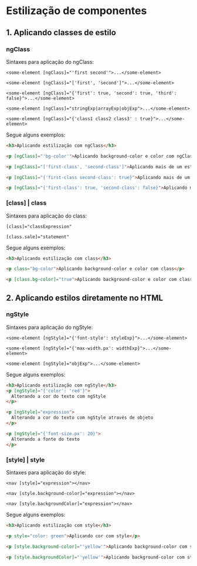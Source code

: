 # Estilização de componentes

## 1. Aplicando classes de estilo

### ngClass

Sintaxes para aplicação do ngClass:

`<some-element [ngClass]="'first second'">...</some-element>`

`<some-element [ngClass]="['first', 'second']">...</some-element>`

`<some-element [ngClass]="{'first': true, 'second': true, 'third': false}">...</some-element>`

`<some-element [ngClass]="stringExp|arrayExp|objExp">...</some-element>`

`<some-element [ngClass]="{'class1 class2 class3' : true}">...</some-element>`

Segue alguns exemplos:

```html
<h3>Aplicando estilização com ngClass</h3>

<p [ngClass]="'bg-color'">Aplicando background-color e color com ngClass</p>

<p [ngClass]="['first-class', 'second-class']">Aplicando mais de um estilo com ngClass</p>

<p [ngClass]="{'first-class second-class': true}">Aplicando mais de um estilo com ngClass baseado em um booleano</p>

<p [ngClass]="{'first-class': true, 'second-class': false}">Aplicando mais de um estilo com ngClass baseado em um booleano</p>
```

### [class] | class

Sintaxes para aplicação do class:

`[class]="classExpression"`

`[class.sale]="statement"`

Segue alguns exemplos:

```html
<h3>Aplicando estilização com class</h3>

<p class="bg-color">Aplicando background-color e color com class</p>

<p [class.bg-color]="true">Aplicando background-color e color com class</p>
```

## 2. Aplicando estilos diretamente no HTML

### ngStyle

Sintaxes para aplicação do ngStyle:

`<some-element [ngStyle]="{'font-style': styleExp}">...</some-element>`

`<some-element [ngStyle]="{'max-width.px': widthExp}">...</some-element>`

`<some-element [ngStyle]="objExp">...</some-element>`

Segue alguns exemplos:

```html
<h3>Aplicando estilização com ngStyle</h3>
<p [ngStyle]="{'color': 'red'}">
  Alterando a cor do texto com ngStyle
</p>

<p [ngStyle]="expression">
  Alterando a cor do texto com ngStyle através de objeto
</p>

<p [ngStyle]="{'font-size.px': 20}">
  Alterando a fonte do texto
</p>
```

### [style] | style

Sintaxes para aplicação do style:

`<nav [style]="expression"></nav>`

`<nav [style.background-color]="expression"></nav>`

`<nav [style.backgroundColor]="expression"></nav>`

Segue alguns exemplos:

```html
<h3>Aplicando estilização com style</h3>

<p style="color: green">Aplicando cor com style</p>

<p [style.background-color]="'yellow'">Aplicando background-color com style</p>

<p [style.backgroundColor]="'yellow'">Aplicando background-color com style</p>

```
